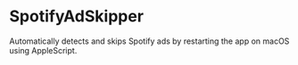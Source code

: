 # SpotifyAdSkipper
Automatically detects and skips Spotify ads by restarting the app on macOS using AppleScript.
